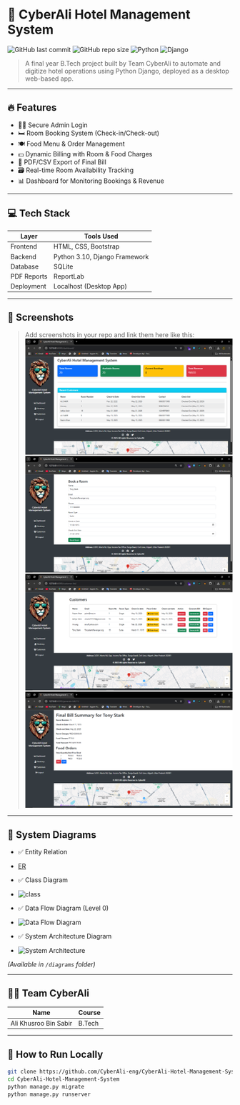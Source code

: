 # 🏨 CyberAli Hotel Management System

![GitHub last commit](https://img.shields.io/github/last-commit/CyberAli-eng/CyberAli-Hotel-Management-System)
![GitHub repo size](https://img.shields.io/github/repo-size/CyberAli-eng/CyberAli-Hotel-Management-System)
![Python](https://img.shields.io/badge/Built%20With-Python%203.10-blue)
![Django](https://img.shields.io/badge/Framework-Django%204.x-green)

> A final year B.Tech project built by Team CyberAli to automate and digitize hotel operations using Python Django, deployed as a desktop web-based app.

---

## 🔥 Features

- 🧑‍💼 Secure Admin Login
- 🛏️ Room Booking System (Check-in/Check-out)
- 🍽️ Food Menu & Order Management
- 💵 Dynamic Billing with Room & Food Charges
- 📄 PDF/CSV Export of Final Bill
- 🗃️ Real-time Room Availability Tracking
- 📊 Dashboard for Monitoring Bookings & Revenue

---

## 💻 Tech Stack

| Layer        | Tools Used                    |
|--------------|-------------------------------|
| Frontend     | HTML, CSS, Bootstrap          |
| Backend      | Python 3.10, Django Framework |
| Database     | SQLite                        |
| PDF Reports  | ReportLab                     |
| Deployment   | Localhost (Desktop App)       |

---

## 📸 Screenshots

> Add screenshots in your repo and link them here like this:
![Dashboard](screenshots/dashboard.png)  
![Book Room](screenshots/book_room.png)  
![Customer List](screenshots/customer_list.png)  
![Bill Summary](screenshots/bii_summary.png)
---

## 🧠 System Diagrams

- ✅ Entity Relation
- [ER](diagrams/er.jpeg)  

- ✅ Class Diagram
- ![class](diagrams/class.PNG)  

- ✅ Data Flow Diagram (Level 0)
- ![Data Flow Diagram](diagrams/DFD.PNG)  

- ✅ System Architecture Diagram
- ![System Architecture](diagrams/system_archtecture.PNG) 

*(Available in `/diagrams` folder)*

---

## 👨‍💻 Team CyberAli

| Name                 | Course               | 
|----------------------|----------------------|
| Ali Khusroo Bin Sabir| B.Tech               |

---

## 📁 How to Run Locally

```bash
git clone https://github.com/CyberAli-eng/CyberAli-Hotel-Management-System.git
cd CyberAli-Hotel-Management-System
python manage.py migrate
python manage.py runserver
